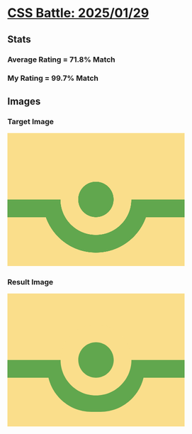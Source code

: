 # [CSS Battle: 2025/01/29](https://cssbattle.dev/play/lOlX5VElhr6skb53LvLO)

## Stats

### Average Rating = 71.8% Match

### My Rating = 99.7% Match

## Images

### Target Image

![](./images/target.png)

### Result Image

![](./images/result.png)
